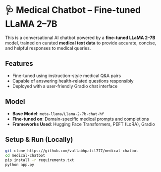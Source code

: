 # 🩺 Medical Chatbot – Fine-tuned LLaMA 2–7B

This is a conversational AI chatbot powered by a **fine-tuned LLaMA 2–7B** model, trained on curated **medical text data** to provide accurate, concise, and helpful responses to medical queries.

## Features

- Fine-tuned using instruction-style medical Q&A pairs
- Capable of answering health-related questions responsibly
- Deployed with a user-friendly Gradio chat interface

## Model

- **Base Model**: `meta-llama/Llama-2-7b-chat-hf`
- **Fine-tuned on**: Domain-specific medical prompts and completions
- **Frameworks Used**: Hugging Face Transformers, PEFT (LoRA), Gradio

## Setup & Run (Locally)

```bash
git clone https://github.com/vallabhpatil777/medical-chatbot
cd medical-chatbot
pip install -r requirements.txt
python app.py
